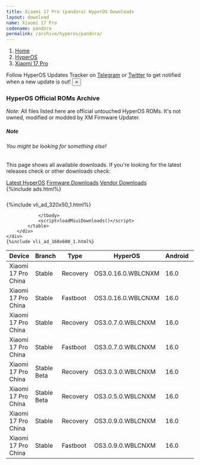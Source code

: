 ```yaml
---
title: Xiaomi 17 Pro (pandora) HyperOS Downloads
layout: download
name: Xiaomi 17 Pro
codename: pandora
permalink: /archive/hyperos/pandora/
---
```

<nav aria-label="breadcrumb">
    <ol class="breadcrumb">
        <li class="breadcrumb-item"><a href="/">Home</a></li>
        <li class="breadcrumb-item"><a href="/hyperos/">HyperOS</a></li>
        <li class="breadcrumb-item active" aria-current="page"><a href="/hyperos/pandora/">Xiaomi 17 Pro</a></li>
    </ol>
</nav>
<div class="alert alert-primary alert-dismissible fade show" role="alert">
    Follow HyperOS Updates Tracker on <a href="https://t.me/MIUIUpdatesTracker" class="alert-link">Telegram</a>
     or <a href="https://twitter.com/MiFwUpdater" class="alert-link">Twitter</a> to get notified when a new update is out!
    <button type="button" class="close" data-dismiss="alert" aria-label="Close">
        <span aria-hidden="true">&times;</span>
    </button>
</div>

### HyperOS Official ROMs Archive
*Note*: All files listed here are official untouched HyperOS ROMs. It's not owned, modified or modded by XM Firmware Updater.
<div class="card">
  <div class="card-body">
    <h5 class="card-title">Note</h5>
    <h6 class="card-subtitle mb-2 text-muted">You might be looking for something else!</h6>
    <p class="card-text">This page shows all available downloads.
     If you're looking for the latest releases check or other downloads check:</p>
    <a href="/hyperos/pandora/" class="card-link">Latest HyperOS</a>
    <a href="/firmware/pandora/" class="card-link">Firmware Downloads</a>
    <a href="/vendor/pandora/" class="card-link">Vendor Downloads</a>
  </div>
</div>
{%include ads.html%}
<div class="row justify-content-center">
    <div class="col-10">
        <div class="table-responsive-md" style="margin-top: 25px;">
            {%include vli_ad_320x50_1.html%}
            <table id="miui" class="display dt-responsive nowrap compact table table-striped table-hover table-sm">
                <thead class="thead-dark">
                    <tr>
                        <th data-ref="device">Device</th>
                        <th data-ref="branch">Branch</th>
                        <th data-ref="type">Type</th>
                        <th data-ref="miui">HyperOS</th>
                        <th data-ref="android">Android</th>
                        <th data-ref="size">Size</th>
                        <th data-ref="size">Date</th>
                        <th data-ref="link">Link</th>
                    </tr>
                </thead>
                <tbody>
                <tr><td>Xiaomi 17 Pro China</td><td>Stable</td><td>Recovery</td><td>OS3.0.16.0.WBLCNXM</td><td>16.0</td><td>8.2 GB</td><td>2025-10-02</td><td><a href="/hyperos/pandora/stable/OS3.0.16.0.WBLCNXM/">Download</a></td></tr>
<tr><td>Xiaomi 17 Pro China</td><td>Stable</td><td>Fastboot</td><td>OS3.0.16.0.WBLCNXM</td><td>16.0</td><td>11.6 GB</td><td>2025-10-01</td><td><a href="/hyperos/pandora/stable/OS3.0.16.0.WBLCNXM/">Download</a></td></tr>
<tr><td>Xiaomi 17 Pro China</td><td>Stable</td><td>Recovery</td><td>OS3.0.7.0.WBLCNXM</td><td>16.0</td><td>8.1 GB</td><td>2025-09-26</td><td><a href="/hyperos/pandora/stable/OS3.0.7.0.WBLCNXM/">Download</a></td></tr>
<tr><td>Xiaomi 17 Pro China</td><td>Stable</td><td>Fastboot</td><td>OS3.0.7.0.WBLCNXM</td><td>16.0</td><td>11.5 GB</td><td>2025-09-18</td><td><a href="/hyperos/pandora/stable/OS3.0.7.0.WBLCNXM/">Download</a></td></tr>
<tr><td>Xiaomi 17 Pro China</td><td>Stable Beta</td><td>Recovery</td><td>OS3.0.3.0.WBLCNXM</td><td>16.0</td><td>8.1 GB</td><td>2025-09-26</td><td><a href="/hyperos/pandora/stable beta/OS3.0.3.0.WBLCNXM/">Download</a></td></tr>
<tr><td>Xiaomi 17 Pro China</td><td>Stable Beta</td><td>Recovery</td><td>OS3.0.5.0.WBLCNXM</td><td>16.0</td><td>8.1 GB</td><td>2025-09-26</td><td><a href="/hyperos/pandora/stable beta/OS3.0.5.0.WBLCNXM/">Download</a></td></tr>
<tr><td>Xiaomi 17 Pro China</td><td>Stable</td><td>Recovery</td><td>OS3.0.9.0.WBLCNXM</td><td>16.0</td><td>8.2 GB</td><td>2025-09-26</td><td><a href="/hyperos/pandora/stable/OS3.0.9.0.WBLCNXM/">Download</a></td></tr>
<tr><td>Xiaomi 17 Pro China</td><td>Stable</td><td>Fastboot</td><td>OS3.0.9.0.WBLCNXM</td><td>16.0</td><td>11.7 GB</td><td>2025-09-23</td><td><a href="/hyperos/pandora/stable/OS3.0.9.0.WBLCNXM/">Download</a></td></tr>

                </tbody>
                <script>loadMiuiDownloads()</script>
            </table>
        </div>
    </div>
    {%include vli_ad_160x600_1.html%}
</div>
